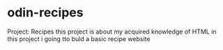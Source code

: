 # odin-recipes
Project: Recipes
this project is about my acquired knowledge of HTML
in this project i going tto buld a basic recipe website